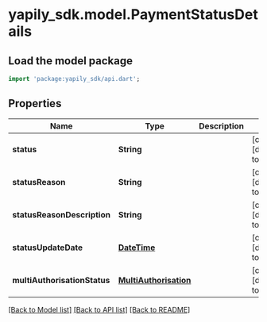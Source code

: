 # yapily_sdk.model.PaymentStatusDetails

## Load the model package
```dart
import 'package:yapily_sdk/api.dart';
```

## Properties
Name | Type | Description | Notes
------------ | ------------- | ------------- | -------------
**status** | **String** |  | [optional] [default to null]
**statusReason** | **String** |  | [optional] [default to null]
**statusReasonDescription** | **String** |  | [optional] [default to null]
**statusUpdateDate** | [**DateTime**](DateTime.md) |  | [optional] [default to null]
**multiAuthorisationStatus** | [**MultiAuthorisation**](MultiAuthorisation.md) |  | [optional] [default to null]

[[Back to Model list]](../README.md#documentation-for-models) [[Back to API list]](../README.md#documentation-for-api-endpoints) [[Back to README]](../README.md)


